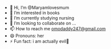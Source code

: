 - 👋 Hi, I’m @Maryamlovesmum
- 👀 I’m interested in books
- 🌱 I’m currently studying nursing 
- 💞️ I’m looking to collaborate on ...
- 📫 How to reach me omodaddy247@gmail.com
- 😄 Pronouns: her
- ⚡ Fun fact: i am actually evil🙂

<!---
Maryamlovesmum/Maryamlovesmum is a ✨ special ✨ repository because its `README.md` (this file) appears on your GitHub profile.
You can click the Preview link to take a look at your changes.
--->
